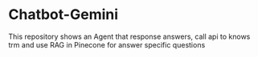 # Chatbot-Gemini
This repository shows an Agent that response answers, call api to knows trm and use RAG in Pinecone for answer specific questions
